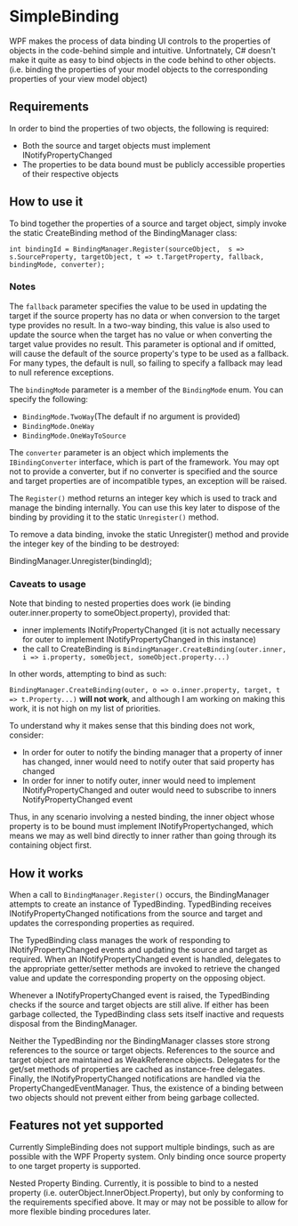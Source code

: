 <H1>SimpleBinding</H1>

<p>WPF makes the process of data binding UI controls to the properties of objects in the code-behind simple and intuitive. Unfortnately, C# doesn't make it quite as easy to bind objects in the code behind to other objects. (i.e. binding the properties of your model objects to the corresponding properties of your view model object)</p>

<H2>Requirements</H2>
<p>In order to bind the properties of two objects, the following is required:</p>
<ul>
  <li>Both the source and target objects must implement INotifyPropertyChanged</li>
  <li>The properties to be data bound must be publicly accessible properties of their respective objects</li>
</ul>
<H2>How to use it</H2>
<p>To bind together the properties of a source and target object, simply invoke the static CreateBinding method of the BindingManager class:</p>
<code>int bindingId = BindingManager.Register(sourceObject,  s => s.SourceProperty, targetObject, t => t.TargetProperty, fallback, bindingMode, converter);</code></p>
<h3>Notes</h3>
<p>The <code>fallback</code> parameter specifies the value to be used in updating the target if the source property has no data or when conversion to the target type provides no result. In a two-way binding, this value is also used to update the source when the target has no value or when converting the target value provides no result. This parameter is optional and if omitted, will cause the default of the source property's type to be used as a fallback. For many types, the default is null, so failing to specify a fallback may lead to null reference exceptions.</p>
<p>The <code>bindingMode</code> parameter is a member of the <code>BindingMode</code> enum. You can specify the following:</p>
<ul>
  <li><code>BindingMode.TwoWay</code>(The default if no argument is provided)</li>
  <li><code>BindingMode.OneWay</code></li>
  <li><code>BindingMode.OneWayToSource</code></li>
</ul>
<p>The <code>converter</code> parameter is an object which implements the <code>IBindingConverter</code> interface, which is part of the framework. You may opt not to provide a converter, but if no converter is specified and the source and target properties are of incompatible types, an exception will be raised.</p>

<p>The <code>Register()</code> method returns an integer key which is used to track and manage the binding internally. You can use this key later to dispose of the binding by providing it to the static <code>Unregister()</code> method.</p>
<p>To remove a data binding, invoke the static Unregister() method and provide the integer key of the binding to be destroyed:</p>
<p>BindingManager.Unregister(bindingId);</p>

<H3>Caveats to usage</H3>
<p>Note that binding to nested properties does work (ie binding outer.inner.property to someObject.property), provided that:</p>
<ul>
  <li>inner implements INotifyPropertyChanged (it is not actually necessary for outer to implement INotifyPropertyChanged in this instance)</li>
  <li>the call to CreateBinding is <code>BindingManager.CreateBinding(outer.inner, i => i.property, someObject, someObject.property...)</code></li>
</ul>
<p>In other words, attempting to bind as such:</p>
<p><code>BindingManager.CreateBinding(outer, o => o.inner.property, target, t => t.Property...)</code> <b>will not work</b>, and although I am working on making this work, it is not high on my list of priorities.</p>
<p>To understand why it makes sense that this binding does not work, consider:</p>
<ul>
  <li>In order for outer to notify the binding manager that a property of inner has changed, inner would need to notify outer that said property has changed</li>
  <li>In order for inner to notify outer, inner would need to implement INotifyPropertyChanged and outer would need to subscribe to inners NotifyPropertyChanged event</li>
</ul>

<p>Thus, in any scenario involving a nested binding, the inner object whose property is to be bound must implement INotifyPropertychanged, which means we may as well bind directly to inner rather than going through its containing object first.</p>

<H2>How it works</H2>
<p>When a call to <code>BindingManager.Register()</code> occurs, the BindingManager attempts to create an instance of TypedBinding. TypedBinding receives INotifyPropertyChanged notifications from the source and target and updates the corresponding properties as required.</p>
<p>The TypedBinding class manages the work of responding to INotifyPropertyChanged events and updating the source and target as required. When an INotifyPropertyChanged event is handled, delegates to the appropriate getter/setter methods are invoked to retrieve the changed value and update the corresponding property on the opposing object.</p>
<p>Whenever a INotifyPropertyChanged event is raised, the TypedBinding checks if the source and target objects are still alive. If either has been garbage collected, the TypedBinding class sets itself inactive and requests disposal from the BindingManager.</p>
<p>Neither the TypedBinding nor the BindingManager classes store strong references to the source or target objects. References to the source and target object are maintained as WeakReference objects. Delegates for the get/set methods of properties are cached as instance-free delegates. Finally, the INotifyPropertyChanged notifications are handled via the PropertyChangedEventManager. Thus, the existence of a binding between two objects should not prevent either from being garbage collected.</p>

<H2>Features not yet supported</H2>
<p>Currently SimpleBinding does not support multiple bindings, such as are possible with the WPF Property system. Only binding once source property to one target property is supported.</p>
<p>Nested Property Binding. Currently, it is possible to bind to a nested property (i.e. outerObject.InnerObject.Property), but only by conforming to the requirements specified above. It may or may not be possible to allow for more flexible binding procedures later.</p>
